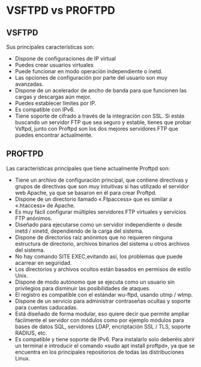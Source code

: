 # VSFTPD vs PROFTPD

## VSFTPD
Sus principales características son:

  - Dispone de configuraciones de IP virtual
  - Puedes crear usuarios virtuales
  - Puede funcionar en modo operación independiente o inetd.
  - Las opciones de configuración por parte del usuario son muy avanzadas.
  - Dispone de un acelerador de ancho de banda para que funcionen las cargas y descargas aún mejor.
  - Puedes establecer límites por IP.
  - Es compatible con IPv6.
  - Tiene soporte de cifrado a través de la integración con SSL.
Si estás buscando un servidor FTP que sea seguro y estable, tienes que probar Vsftpd, junto con Proftpd son los dos mejores servidores FTP que puedes encontrar actualmente.

## PROFTPD
Las características principales que tiene actualmente Proftpd son:

  - Tiene un archivo de configuración principal, que contiene directivas y grupos de directivas que son muy intuitivas si has utilizado el servidor web Apache, ya que se basaron en él para crear Proftpd.
  - Dispone de un directorio llamado «.Ftpaccess» que es similar a «.htaccess» de Apache.
  - Es muy fácil configurar múltiples servidores FTP virtuales y servicios FTP anónimos.
  - Diseñado para ejecutarse como un servidor independiente o desde inetd / xinetd, dependiendo de la carga del sistema.
  - Dispone de directorios raíz anónimos que no requieren ninguna estructura de directorio, archivos binarios del sistema u otros archivos del sistema.
  - No hay comando SITE EXEC,evitando así, los problemas que puede acarrear en seguridad.
  - Los directorios y archivos ocultos están basados en permisos de estilo Unix.
  - Dispone de modo autónomo que se ejecuta como un usuario sin privilegios para disminuir las posibilidades de ataques.
  - El registro es compatible con el estándar wu-ftpd, usando utmp / wtmp.
  - Dispone de un servicio para administrar contraseñas ocultas y soporte para cuentas caducadas.
  - Está diseñado de forma modular, eso quiere decir que permite ampliar fácilmente el servidor con módulos como por ejemplo módulos para bases de datos SQL, servidores LDAP, encriptación SSL / TLS, soporte RADIUS, etc.
  - Es compatible y tiene soporte de IPv6.
Para instalarlo solo deberéis abrir un terminal e introducir el comando «sudo apt install proftpd», ya que se encuentra en los principales repositorios de todas las distribuciones Linux.
